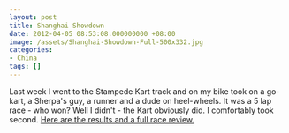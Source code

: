 ```yaml
---
layout: post
title: Shanghai Showdown
date: 2012-04-05 08:53:08.000000000 +08:00
image: /assets/Shanghai-Showdown-Full-500x332.jpg
categories:
- China
tags: []
---
```

Last week I went to the Stampede Kart track and on my bike took on a go-kart, a Sherpa's guy, a runner and a dude on heel-wheels.
It was a 5 lap race - who won? Well I didn't - the Kart obviously did. I comfortably took second. <a href="http://www.cityweekend.com.cn/shanghai/articles/blogs-shanghai/shanghai-sports/formula-fun-we-host-our-own-f1-race-ahead-real-event/">Here are the results and a full race review.